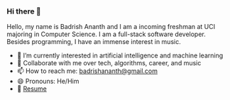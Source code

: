 ### Hi there 👋

<!--
**BadrishAnanth/BadrishAnanth** is a ✨ _special_ ✨ repository because its `README.md` (this file) appears on your GitHub profile.

Here are some ideas to get you started:

- 🔭 I’m currently working on ...
- 🌱 I’m currently learning ...
- 👯 I’m looking to collaborate on ...
- 🤔 I’m looking for help with ...
- 💬 Ask me about ...
- 📫 How to reach me: ...
- 😄 Pronouns: ...
- ⚡ Fun fact: ...
-->
Hello, my name is Badrish Ananth and I am a incoming freshman at UCI majoring in Computer Science. I am a full-stack software developer. Besides programming, I have an immense interest in music.

- 🔭 I’m currently interested in artificial intelligence and machine learning
- 💬 Collaborate with me over tech, algorithms, career, and music 
- 📫 How to reach me: badrishananth@gmail.com
- 😄 Pronouns: He/Him
- 📝 [Resume]()
